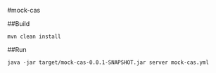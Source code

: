 #mock-cas

##Build

```
mvn clean install
```

##Run

```
java -jar target/mock-cas-0.0.1-SNAPSHOT.jar server mock-cas.yml
```
